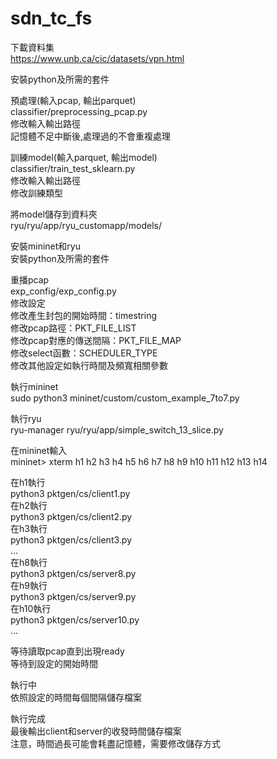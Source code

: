# sdn_tc_fs

下載資料集  
https://www.unb.ca/cic/datasets/vpn.html  

安裝python及所需的套件  

預處理(輸入pcap, 輸出parquet)  
classifier/preprocessing_pcap.py  
修改輸入輸出路徑  
記憶體不足中斷後,處理過的不會重複處理  


訓練model(輸入parquet, 輸出model)  
classifier/train_test_sklearn.py  
修改輸入輸出路徑  
修改訓練類型  

將model儲存到資料夾  
ryu/ryu/app/ryu_customapp/models/

安裝mininet和ryu  
安裝python及所需的套件  

重播pcap  
exp_config/exp_config.py  
修改設定  
修改產生封包的開始時間：timestring  
修改pcap路徑：PKT_FILE_LIST  
修改pcap對應的傳送間隔：PKT_FILE_MAP  
修改select函數：SCHEDULER_TYPE  
修改其他設定如執行時間及頻寬相關參數  
  
執行mininet  
sudo python3 mininet/custom/custom_example_7to7.py  
  
執行ryu  
ryu-manager ryu/ryu/app/simple_switch_13_slice.py  
  
在mininet輸入  
mininet> xterm h1 h2 h3 h4 h5 h6 h7 h8 h9 h10 h11 h12 h13 h14  
  
在h1執行  
python3 pktgen/cs/client1.py  
在h2執行  
python3 pktgen/cs/client2.py  
在h3執行  
python3 pktgen/cs/client3.py  
...  
在h8執行  
python3 pktgen/cs/server8.py  
在h9執行  
python3 pktgen/cs/server9.py  
在h10執行  
python3 pktgen/cs/server10.py  
...  
  
等待讀取pcap直到出現ready  
等待到設定的開始時間  
  
執行中  
依照設定的時間每個間隔儲存檔案  

執行完成  
最後輸出client和server的收發時間儲存檔案    
注意，時間過長可能會耗盡記憶體，需要修改儲存方式  

